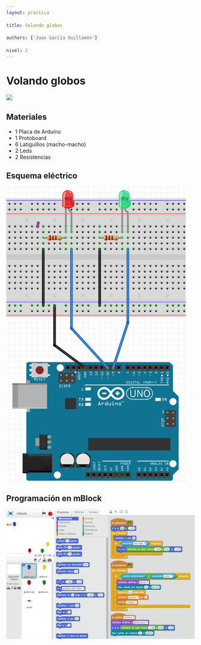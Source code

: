 ```yaml
---
layout: practica

title: Volando globos

authors: ['Juan García Guillamón']

nivel: 2
---
```


# Volando globos

![](practica.gif)

## Materiales

- 1 Placa de Arduino
- 1 Protoboard
- 6 Latiguillos (macho-macho)
- 2 Leds
- 2 Resistencias

## Esquema eléctrico

![](fritzing.png)

## Programación en mBlock

![](mblock.png)
